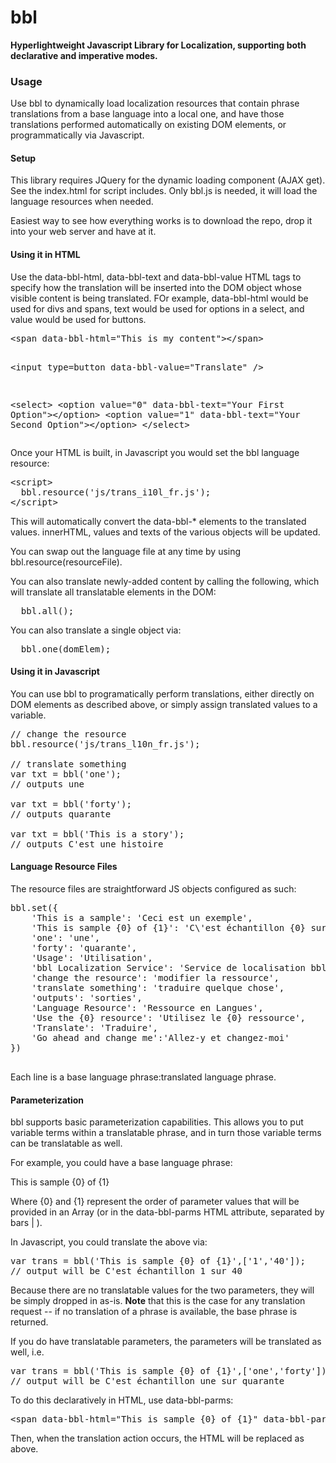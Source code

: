 bbl
===

<b>Hyperlightweight Javascript Library for Localization, supporting both declarative and imperative modes.</b>
<br>
<h3>Usage</h3>
Use bbl to dynamically load localization resources that contain phrase translations from a base language into a local one, and have those translations performed automatically on existing DOM elements, or programmatically via Javascript.

<h4>Setup</h4>
This library requires JQuery for the dynamic loading component (AJAX get).
See the index.html for script includes. Only bbl.js is needed, it will load the language resources when needed.

Easiest way to see how everything works is to download the repo, drop it into your web server and have at it.

<h4>Using it in HTML</h4>
Use the data-bbl-html, data-bbl-text and data-bbl-value HTML tags to specify how the translation will be inserted into the DOM object whose visible content is being translated. FOr example, data-bbl-html would be used for divs and spans, text would be used for options in a select, and value would be used for buttons.
<pre>
&lt;span data-bbl-html="This is my content">&lt;/span>

&lt;input type=button data-bbl-value="Translate" />

&lt;select>
  &lt;option value="0" data-bbl-text="Your First Option">&lt;/option>
  &lt;option value="1" data-bbl-text="Your Second Option">&lt;/option>
&lt;/select>
</pre>
Once your HTML is built, in Javascript you would set the bbl language resource:
<pre>
&lt;script>
  bbl.resource('js/trans_i10l_fr.js');
&lt;/script>
</pre>
This will automatically convert the data-bbl-* elements to the translated values. innerHTML, values and texts of the various objects will be updated.

You can swap out the language file at any time by using bbl.resource(resourceFile).

You can also translate newly-added content by calling the following, which will translate all translatable elements in the DOM:
<pre>
  bbl.all();
</pre>

You can also translate a single object via:
<pre>
  bbl.one(domElem);
</pre>

<h4>Using it in Javascript</h4>
You can use bbl to programatically perform translations, either directly on DOM elements as described above, or simply assign translated values to a variable.

<pre>
// change the resource
bbl.resource('js/trans_l10n_fr.js');
		
// translate something
var txt = bbl('one'); 
// outputs une

var txt = bbl('forty'); 
// outputs quarante
		
var txt = bbl('This is a story'); 
// outputs C'est une histoire
</pre>

<h4>Language Resource Files</h4>
The resource files are straightforward JS objects configured as such:
<pre>
bbl.set({
    'This is a sample': 'Ceci est un exemple',
    'This is sample {0} of {1}': 'C\'est &eacute;chantillon {0} sur {1}',
    'one': 'une',
    'forty': 'quarante',
    'Usage': 'Utilisation',
    'bbl Localization Service': 'Service de localisation bbl',
    'change the resource': 'modifier la ressource',
    'translate something': 'traduire quelque chose',
    'outputs': 'sorties',
    'Language Resource': 'Ressource en Langues',
    'Use the {0} resource': 'Utilisez le {0} ressource',
    'Translate': 'Traduire',
    'Go ahead and change me':'Allez-y et changez-moi'
})

</pre>

Each line is a base language phrase:translated language phrase.

<h4>Parameterization</h4>
bbl supports basic parameterization capabilities. This allows you to put variable terms within a translatable phrase, and in turn those variable terms can be translatable as well.

For example, you could have a base language phrase:

This is sample {0} of {1}

Where {0} and {1} represent the order of parameter values that will be provided in an Array (or in the data-bbl-parms HTML attribute, separated by bars | ).

In Javascript, you could translate the above via:

<pre>
var trans = bbl('This is sample {0} of {1}',['1','40']);
// output will be C'est &eacute;chantillon 1 sur 40
</pre>

Because there are no translatable values for the two parameters, they will be simply dropped in as-is. <b>Note</b> that this is the case for any translation request -- if no translation of a phrase is available, the base phrase is returned.

If you do have translatable parameters, the parameters will be translated as well, i.e.

<pre>
var trans = bbl('This is sample {0} of {1}',['one','forty']);
// output will be C'est &eacute;chantillon une sur quarante
</pre>

To do this declaratively in HTML, use data-bbl-parms:

<pre>
&lt;span data-bbl-html="This is sample {0} of {1}" data-bbl-parms="one|forty">&lt;/span>
</pre>

Then, when the translation action occurs, the HTML will be replaced as above.




